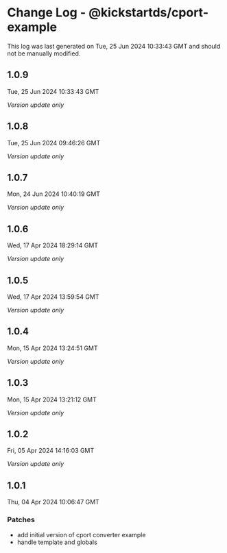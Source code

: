 # Change Log - @kickstartds/cport-example

This log was last generated on Tue, 25 Jun 2024 10:33:43 GMT and should not be manually modified.

## 1.0.9
Tue, 25 Jun 2024 10:33:43 GMT

_Version update only_

## 1.0.8
Tue, 25 Jun 2024 09:46:26 GMT

_Version update only_

## 1.0.7
Mon, 24 Jun 2024 10:40:19 GMT

_Version update only_

## 1.0.6
Wed, 17 Apr 2024 18:29:14 GMT

_Version update only_

## 1.0.5
Wed, 17 Apr 2024 13:59:54 GMT

_Version update only_

## 1.0.4
Mon, 15 Apr 2024 13:24:51 GMT

_Version update only_

## 1.0.3
Mon, 15 Apr 2024 13:21:12 GMT

_Version update only_

## 1.0.2
Fri, 05 Apr 2024 14:16:03 GMT

_Version update only_

## 1.0.1
Thu, 04 Apr 2024 10:06:47 GMT

### Patches

- add initial version of cport converter example
- handle template and globals

